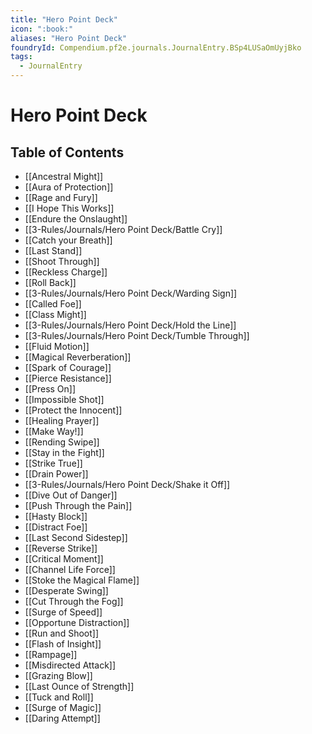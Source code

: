 ```yaml
---
title: "Hero Point Deck"
icon: ":book:"
aliases: "Hero Point Deck"
foundryId: Compendium.pf2e.journals.JournalEntry.BSp4LUSaOmUyjBko
tags:
  - JournalEntry
---
```


# Hero Point Deck

## Table of Contents

- [[Ancestral Might]]
- [[Aura of Protection]]
- [[Rage and Fury]]
- [[I Hope This Works]]
- [[Endure the Onslaught]]
- [[3-Rules/Journals/Hero Point Deck/Battle Cry]]
- [[Catch your Breath]]
- [[Last Stand]]
- [[Shoot Through]]
- [[Reckless Charge]]
- [[Roll Back]]
- [[3-Rules/Journals/Hero Point Deck/Warding Sign]]
- [[Called Foe]]
- [[Class Might]]
- [[3-Rules/Journals/Hero Point Deck/Hold the Line]]
- [[3-Rules/Journals/Hero Point Deck/Tumble Through]]
- [[Fluid Motion]]
- [[Magical Reverberation]]
- [[Spark of Courage]]
- [[Pierce Resistance]]
- [[Press On]]
- [[Impossible Shot]]
- [[Protect the Innocent]]
- [[Healing Prayer]]
- [[Make Way!]]
- [[Rending Swipe]]
- [[Stay in the Fight]]
- [[Strike True]]
- [[Drain Power]]
- [[3-Rules/Journals/Hero Point Deck/Shake it Off]]
- [[Dive Out of Danger]]
- [[Push Through the Pain]]
- [[Hasty Block]]
- [[Distract Foe]]
- [[Last Second Sidestep]]
- [[Reverse Strike]]
- [[Critical Moment]]
- [[Channel Life Force]]
- [[Stoke the Magical Flame]]
- [[Desperate Swing]]
- [[Cut Through the Fog]]
- [[Surge of Speed]]
- [[Opportune Distraction]]
- [[Run and Shoot]]
- [[Flash of Insight]]
- [[Rampage]]
- [[Misdirected Attack]]
- [[Grazing Blow]]
- [[Last Ounce of Strength]]
- [[Tuck and Roll]]
- [[Surge of Magic]]
- [[Daring Attempt]]